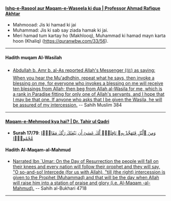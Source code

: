 #### [Ishq-e-Rasool aur Maqam-e-Waseela ki dua | Professor Ahmad Rafique Akhtar](https://www.youtube.com/watch?v=vyyWyl7M9m8)
* Mahmooad: Jis ki hamad ki jai
* Muhammad: Jis ki sab say ziada hamak ki jai.
* Meri hamad tum kartay ho (Makhlooq), Muhammad ki hamad mayn karta hoon (Khaliq) (https://quranwbw.com/33/56).

***

#### Hadith muqam Al-Wasilah
* [Abdullah b. Amr b. al-As reported Allah's Messenger (ﷺ) as saying: When you hear the Mu'adhdhin, repeat what he says, then invoke a blessing on me, for everyone who invokes a blessing on me will receive ten blessings from Allah; then beg from Allah al-Wasila for me, which is a rank in Paradise fitting for only one of Allah's servants, and I hope that I may be that one. If anyone who asks that I be given the Wasila, he will be assured of my intercession.](https://sunnah.com/muslim:384) -- Sahih Muslim 384

***

#### [Maqam-e-Mehmood kya hai? | Dr. Tahir ul Qadri](https://www.youtube.com/watch?v=gWTniaMfc7w)
* __Surah 17/79__: [وَمِنَ ٱلَّيْلِ فَتَهَجَّدْ بِهِۦ نَافِلَةًۭ لَّكَ عَسَىٰٓ أَن يَبْعَثَكَ رَبُّكَ مَقَامًۭا مَّحْمُودًۭا](https://quran.com/17/79)

#### Hadith Al-Maqam-al-Mahmud
* [Narrated Ibn `Umar: On the Day of Resurrection the people will fall on their knees and every nation will follow their prophet and they will say, "O so-and-so! Intercede (for us with Allah), "till (the right) intercession is given to the Prophet (Muhammad) and that will be the day when Allah will raise him into a station of praise and glory (i.e. Al-Maqam -al-Mahmud).](https://sunnah.com/bukhari:4718) -- Sahih al-Bukhari 4718

***
